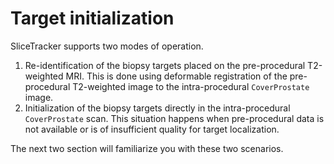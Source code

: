 # Target initialization

SliceTracker supports two modes of operation.

1. Re-identification of the biopsy targets placed on the pre-procedural T2-weighted MRI. This is done using deformable registration of the pre-procedural T2-weighted image to the intra-procedural `CoverProstate` image.
2. Initialization of the biopsy targets directly in the intra-procedural `CoverProstate` scan. This situation happens when pre-procedural data is not available or is of insufficient quality for target localization.

The next two section will familiarize you with these two scenarios.

